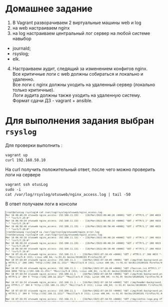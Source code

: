 # Домашнее задание
1. В Vagrant разворачиваем 2 виртуальные машины web и log
2. на web настраиваем nginx
3. на log настраиваем центральный лог сервер на любой системе навыбор
- journald;
- rsyslog;
- elk.
4. Настраиваем аудит, следящий за изменением конфигов nginx.  
Все критичные логи с web должны собираться и локально и удаленно.  
Все логи с nginx должны уходить на удаленный сервер (локально
только критичные).  
Логи аудита должны также уходить на удаленную систему.  
Формат сдачи ДЗ - vagrant + ansible.  


# Для выполнения задания выбран ```rsyslog```

Для проверки выполнить :
 ```
vagrant up
curl 192.168.50.10
```
На curl получить положительный ответ, после  чего можно проверить логи на сервере
```
vagrant ssh otusLog
sudo -i
cat /var/log/rsyslog/otusweb/nginx_access.log | tail -50
```
В ответ получаем логи в консоли

![Image_alt](https://github.com/Andrey059/logs/blob/main/123.JPG)
